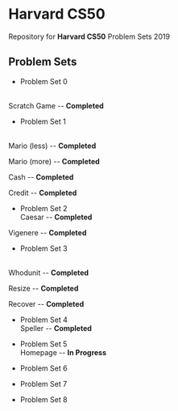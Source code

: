 # Harvard CS50 
Repository for **Harvard CS50** Problem Sets 2019


## Problem Sets
* Problem Set 0

<br> Scratch Game -- **Completed** 

* Problem Set 1

<br> Mario (less) -- **Completed**

Mario (more) -- **Completed**

Cash -- **Completed**

Credit -- **Completed**


* Problem Set 2 
<br> Caesar -- **Completed**

Vigenere -- **Completed**

* Problem Set 3 

<br> Whodunit -- **Completed**

 Resize -- **Completed**
 
Recover -- **Completed**

* Problem Set 4 <br> Speller --  **Completed**

* Problem Set 5 <br> Homepage -- **In Progress**

* Problem Set 6
* Problem Set 7
* Problem Set 8